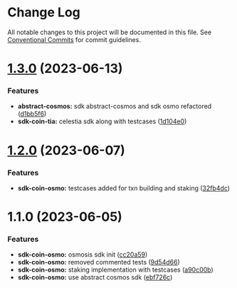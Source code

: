 # Change Log

All notable changes to this project will be documented in this file.
See [Conventional Commits](https://conventionalcommits.org) for commit guidelines.

# [1.3.0](https://github.com/BitGo/BitGoJS/compare/@bitgo/sdk-coin-osmo@1.2.0...@bitgo/sdk-coin-osmo@1.3.0) (2023-06-13)

### Features

- **abstract-cosmos:** sdk abstract-cosmos and sdk osmo refactored ([d1bb5f6](https://github.com/BitGo/BitGoJS/commit/d1bb5f614533b1cc119b434510539673061d2c2a))
- **sdk-coin-tia:** celestia sdk along with testcases ([1d104e0](https://github.com/BitGo/BitGoJS/commit/1d104e0d0ac0c813d16cd6da759b1a904bab4641))

# [1.2.0](https://github.com/BitGo/BitGoJS/compare/@bitgo/sdk-coin-osmo@1.1.0...@bitgo/sdk-coin-osmo@1.2.0) (2023-06-07)

### Features

- **sdk-coin-osmo:** testcases added for txn building and staking ([32fb4dc](https://github.com/BitGo/BitGoJS/commit/32fb4dc05c43d05c19ba9e6ec89034c2d91cdb87))

# 1.1.0 (2023-06-05)

### Features

- **sdk-coin-osmo:** osmosis sdk init ([cc20a59](https://github.com/BitGo/BitGoJS/commit/cc20a5908528d2ad6bcc4a588acd7b1c8b0af379))
- **sdk-coin-osmo:** removed commented tests ([9d54d66](https://github.com/BitGo/BitGoJS/commit/9d54d66a5ea66f0f270337d233913f1f9efc0a8a))
- **sdk-coin-osmo:** staking implementation with testcases ([a90c00b](https://github.com/BitGo/BitGoJS/commit/a90c00bd6e49d2a7898b8d4624514708c4f90fb9))
- **sdk-coin-osmo:** use abstract cosmos sdk ([ebf726c](https://github.com/BitGo/BitGoJS/commit/ebf726cd843306f4a4729618c17ea8bfc0631d5f))
